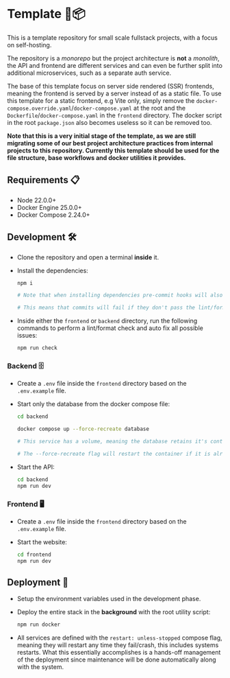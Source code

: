 # Template 📝📦

This is a template repository for small scale fullstack projects, with a focus on self-hosting.

The repository is a _monorepo_ but the project architecture is **not** a _monolith_, the API and frontend are different services and can even be further split into additional microservices, such as a separate auth service.

The base of this template focus on server side rendered (SSR) frontends, meaning the frontend is served by a server instead of as a static file. To use this template for a static frontend, e.g Vite only, simply remove the `docker-compose.override.yaml`/`docker-compose.yaml` at the root and the `Dockerfile`/`docker-compose.yaml` in the `frontend` directory. The docker script in the root `package.json` also becomes useless so it can be removed too.

**Note that this is a very initial stage of the template, as we are still migrating some of our best project architecture practices from internal projects to this repository. Currently this template should be used for the file structure, base workflows and docker utilities it provides.**

## Requirements 📋

- Node 22.0.0+
- Docker Engine 25.0.0+
- Docker Compose 2.24.0+

## Development 🛠️

- Clone the repository and open a terminal **inside** it.

- Install the dependencies:

    ```bash
    npm i

    # Note that when installing dependencies pre-commit hooks will also be installed.

    # This means that commits will fail if they don't pass the lint/format checks.
    ```

- Inside either the `frontend` or `backend` directory, run the following commands to perform a lint/format check and auto fix all possible issues:

    ```bash
    npm run check
    ```

### Backend 🗄️

- Create a `.env` file inside the `frontend` directory based on the `.env.example` file.

- Start only the database from the docker compose file:

    ```bash
    cd backend

    docker compose up --force-recreate database

    # This service has a volume, meaning the database retains it's contents between rebuilds and restarts.

    # The --force-recreate flag will restart the container if it is already running!
    ```

- Start the API:

    ```bash
    cd backend
    npm run dev
    ```

### Frontend 🖥️

- Create a `.env` file inside the `frontend` directory based on the `.env.example` file.

- Start the website:

    ```bash
    cd frontend
    npm run dev
    ```

## Deployment 🚀

- Setup the environment variables used in the development phase.

- Deploy the entire stack in the **background** with the root utility script:

    ```bash
    npm run docker
    ```

- All services are defined with the `restart: unless-stopped` compose flag, meaning they will restart any time they fail/crash, this includes systems restarts. What this essentially accomplishes is a hands-off management of the deployment since maintenance will be done automatically along with the system.
